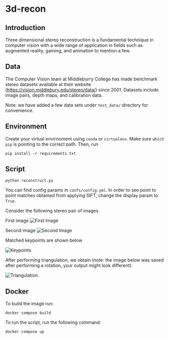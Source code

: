 # 3d-recon

## Introduction

Three dimensional stereo reconstruction is a fundamental technique in computer vision with a wide range of application in fields such as augmented reality, gaming, and animation to mention a few.

## Data

The Computer Vision team at Middleburry College has made benchmark stereo datasets available at their website (https://vision.middlebury.edu/stereo/data/) since 2001. Datasets include image pairs, depth maps, and calibration data.

Note: we have added a few data sets under `test_data/` directory for convenience.

## Environment

Create your virtual envirnoment using `conda` or `virtualenv`. Make sure `which pip` is pointing to the correct path. Then, run

```pip install -r requirements.txt ```


## Script
```python reconstruct.py```

You can find config params in `confs/config.yml`. In order to see point to point matches obtained from applying SIFT, change the display param to `True`.

Consider the following stereo pair of images.

First image
![First Image](test_data/Bicycle1-perfect/im0.png)

Second image
![Second Image](test_data/Bicycle1-perfect/im1.png)

Matched keypoints are shown below

![Keypoints](output/Bicycle-perfect/keypts.png)

After performing triangulation, we obtain (note: the image below was saved after performing a rotation, your output might look different):

![Triangulation](output/Bicycle-perfect/tri.png)

## Docker

To build the image run:

    docker compose build

To run the script, run the following command:

    docker compose up
